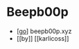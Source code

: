 # Beepb00p

- [[go]] beepb00p.xyz
- [[by]] [[karlicoss]]


[//begin]: # "Autogenerated link references for markdown compatibility"
[go]: go "Go"
[//end]: # "Autogenerated link references"